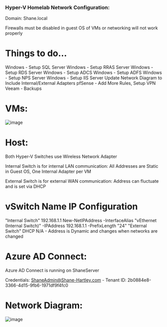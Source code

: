 ### Hyper-V Homelab Network Configuration:

Domain: Shane.local

Firewalls must be disabled in guest OS of VMs or networking will not work properly

# Things to do…
Windows - Setup SQL Server
Windows - Setup RRAS Server
Windows - Setup RDS Server
Windows - Setup ADCS
Windows - Setup ADFS
Windows - Setup NPS Server
Windows - Setup IIS Server
Update Network Diagram to Include Internal/External Adapters
pfSense - Add More Rules, Setup VPN
Veeam - Backups

# VMs:

![image](https://github.com/shanebagel/Homelab-Configuration/assets/99091402/c294daf4-1c0e-419d-a8bb-0634f264b052)

# Host:

Both Hyper-V Switches use Wireless Network Adapter

Internal Switch is for internal LAN communication: All Addresses are Static in Guest OS, One Internal Adapter per VM

External Switch is for external WAN communication: Address can fluctuate and is set via DHCP

# vSwitch Name	IP	Configuration
"Internal Switch"	192.168.1.1	New-NetIPAddress -InterfaceAlias "vEthernet (Internal Switch)" -IPAddress 192.168.1.1 -PrefixLength "24"
"External Switch"	DHCP	N/A - Address is Dynamic and changes when networks are changed

# Azure AD Connect:

Azure AD Connect is running on ShaneServer

Credentials: ShaneAdmin@Shane-Hartley.com - Tenant ID: 2b0884e8-3366-4d15-9fb6-1971df9f4fc0

# Network Diagram:
![image](https://github.com/shanebagel/Homelab-Configuration/assets/99091402/80ac2376-4e2e-4d71-a982-ad7b6be4202a)
